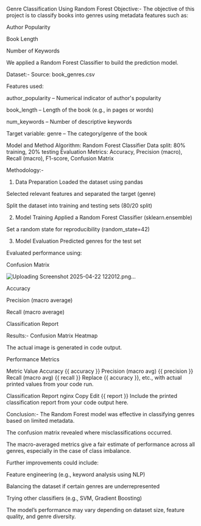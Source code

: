 Genre Classification Using Random Forest
Objective:-
The objective of this project is to classify books into genres using metadata features such as:

Author Popularity

Book Length

Number of Keywords

We applied a Random Forest Classifier to build the prediction model.

Dataset:-
Source: book_genres.csv

Features used:

author_popularity – Numerical indicator of author's popularity

book_length – Length of the book (e.g., in pages or words)

num_keywords – Number of descriptive keywords

Target variable: genre – The category/genre of the book

Model and Method
Algorithm: Random Forest Classifier
Data split: 80% training, 20% testing
Evaluation Metrics: Accuracy, Precision (macro), Recall (macro), F1-score, Confusion Matrix


Methodology:-
1. Data Preparation
Loaded the dataset using pandas

Selected relevant features and separated the target (genre)

Split the dataset into training and testing sets (80/20 split)

2. Model Training
Applied a Random Forest Classifier (sklearn.ensemble)

Set a random state for reproducibility (random_state=42)

3. Model Evaluation
Predicted genres for the test set

Evaluated performance using:

Confusion Matrix


![Uploading Screenshot 2025-04-22 122012.png…]()

Accuracy

Precision (macro average)

Recall (macro average)

Classification Report

Results:-
Confusion Matrix Heatmap

The actual image is generated in code output.

Performance Metrics

Metric	Value
Accuracy	{{ accuracy }}
Precision (macro avg)	{{ precision }}
Recall (macro avg)	{{ recall }}
Replace {{ accuracy }}, etc., with actual printed values from your code run.

Classification Report
nginx
Copy
Edit
{{ report }}
Include the printed classification report from your code output here.

Conclusion:-
The Random Forest model was effective in classifying genres based on limited metadata.

The confusion matrix revealed where misclassifications occurred.

The macro-averaged metrics give a fair estimate of performance across all genres, especially in the case of class imbalance.

Further improvements could include:

Feature engineering (e.g., keyword analysis using NLP)

Balancing the dataset if certain genres are underrepresented

Trying other classifiers (e.g., SVM, Gradient Boosting)



The model’s performance may vary depending on dataset size, feature quality, and genre diversity.



